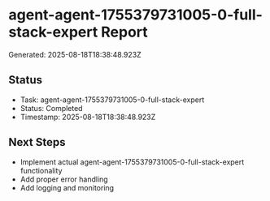 # agent-agent-1755379731005-0-full-stack-expert Report

Generated: 2025-08-18T18:38:48.923Z

## Status
- Task: agent-agent-1755379731005-0-full-stack-expert
- Status: Completed
- Timestamp: 2025-08-18T18:38:48.923Z

## Next Steps
- Implement actual agent-agent-1755379731005-0-full-stack-expert functionality
- Add proper error handling
- Add logging and monitoring
